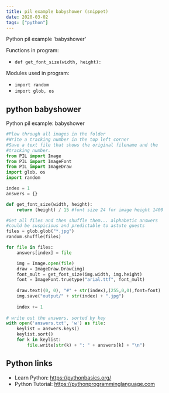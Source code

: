 ```yaml
---
title: pil example babyshower (snippet)
date: 2020-03-02
tags: ["python"]
---
```

Python pil example 'babyshower'

Functions in program: 
* `def get_font_size(width, height):`

Modules used in program: 
* `import random`
* `import glob, os`

## python babyshower

Python pil example: babyshower

```python
#Plow through all images in the folder
#Write a tracking number in the top left corner
#Save a text file that shows the original filename and the 
#tracking number.
from PIL import Image
from PIL import ImageFont
from PIL import ImageDraw 
import glob, os
import random

index = 1
answers = {}

def get_font_size(width, height):
    return (height) / 15 #font size 24 for image height 1400

#Get all files and then shuffle them... alphabetic answers
#could be suspicious and predictable to astute guests
files = glob.glob("*.jpg")
random.shuffle(files)

for file in files:
    answers[index] = file

    img = Image.open(file)
    draw = ImageDraw.Draw(img)
    font_mult = get_font_size(img.width, img.height)
    font = ImageFont.truetype("arial.ttf", font_mult)
    
    draw.text((0, 0), "#" + str(index),(255,0,0),font=font)
    img.save("output/" + str(index) + ".jpg")
    
    index += 1
    
# write out the answers, sorted by key
with open('answers.txt', 'w') as file:
    keylist = answers.keys()
    keylist.sort()
    for k in keylist:
        file.write(str(k) + ": " + answers[k] + "\n")

```

## Python links

- Learn Python: https://pythonbasics.org/
- Python Tutorial: https://pythonprogramminglanguage.com
